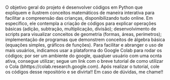 O objetivo geral do projeto é desenvolver códigos em Python que expliquem e ilustrem conceitos matemáticos de maneira interativa para facilitar a compreensão das crianças, disponibilizando tudo online. Em específico, ele contempla a criação de códigos para explicar operações básicas (adição, subtração, multiplicação, divisão); desenvolvimento de scripts para visualizar conceitos de geometria (formas, áreas, perímetros); implementação de programas que demonstrem conceitos de álgebra básica (equações simples, gráficos de funções).
Para facilitar e abranger o uso de mais usuários, indicamos usar a plataforma do Google Colab para rodar os códigos; por ser um ambiente do google, quaqluer usuário com uma ocnta ativa, consegue utilizar; segue um link com o breve tutorial de como utilizar o Cola (bhttps://colab.research.google.com). Após realizar o tutorial, cole os códigos desse repositório e se divirta!! 
Em caso de dúvidas, me chame!!
